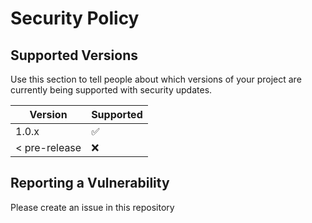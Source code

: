 # Security Policy

## Supported Versions

Use this section to tell people about which versions of your project are
currently being supported with security updates.

| Version       | Supported          |
| ------------- | ------------------ |
| 1.0.x         | :white_check_mark: |
| < pre-release | :x:                |

## Reporting a Vulnerability

Please create an issue in this repository
